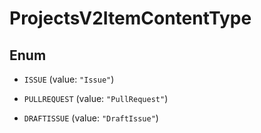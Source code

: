 

# ProjectsV2ItemContentType

## Enum


* `ISSUE` (value: `"Issue"`)

* `PULLREQUEST` (value: `"PullRequest"`)

* `DRAFTISSUE` (value: `"DraftIssue"`)



